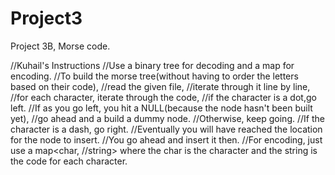 # Project3
Project 3B, Morse code. 

//Kuhail's Instructions
//Use a binary tree for decoding and a map for encoding.
//To build the morse tree(without having to order the letters based on their code), 
//read the given file,
//iterate through it line by line, 
//for each character, iterate through the code,
//if the character is a dot,go left. 
//If as you go left, you hit a NULL(because the node hasn't been built yet), 
//go ahead and a build a dummy node.
//Otherwise, keep going. 
//If the character is a dash, go right. 
//Eventually you will have reached the location for the node to insert.
//You go ahead and insert it then.
	//For encoding, just use a map<char, 
	//string> where the char is the character and the string is the code for each character.
